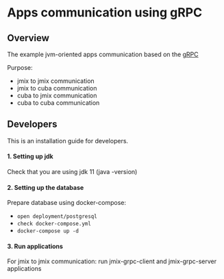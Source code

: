 # Apps communication using gRPC  

## Overview
The example jvm-oriented apps communication based on the [gRPC](https://grpc.io)

Purpose:
* jmix to jmix communication
* jmix to cuba communication
* cuba to jmix communication
* cuba to cuba communication

## Developers
This is an installation guide for developers.

#### 1. Setting up jdk
Check that you are using jdk 11 (java -version)

#### 2. Setting up the database
Prepare database using docker-compose:
* `open deployment/postgresql`
* `check docker-compose.yml`
* `docker-compose up -d`

#### 3. Run applications
For jmix to jmix communication: run jmix-grpc-client and jmix-grpc-server applications